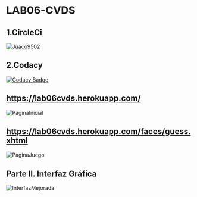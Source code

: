 # LAB06-CVDS
## 1.CircleCi
[![Juaco9502](https://circleci.com/gh/Juaco9502/LAB06-CVDS.svg?style=svg)](https://app.circleci.com/github/Juaco9502/LAB06-CVDS/pipelines)
## 2.Codacy
[![Codacy Badge](https://api.codacy.com/project/badge/Grade/ec10760e51254caabe39344ab27928fd)](https://www.codacy.com/manual/Juaco9502/LAB06-CVDS?utm_source=github.com&amp;utm_medium=referral&amp;utm_content=Juaco9502/LAB06-CVDS&amp;utm_campaign=Badge_Grade)
## <https://lab06cvds.herokuapp.com/>
![PaginaInicial](https://i.imgur.com/hImv0f9.png)
## <https://lab06cvds.herokuapp.com/faces/guess.xhtml>
![PaginaJuego](https://i.imgur.com/kWdVdFC.png)

## Parte II. Interfaz Gráfica
![InterfazMejorada](https://i.imgur.com/ZcgKrCm.png)
